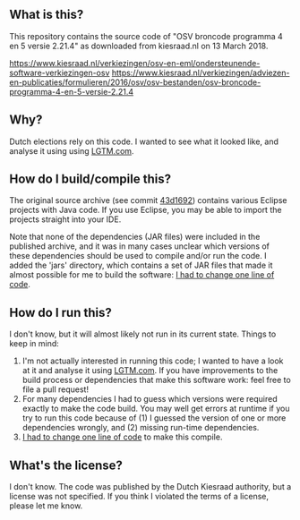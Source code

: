 ## What is this?
This repository contains the source code of "OSV broncode programma 4 en 5 versie 2.21.4" as downloaded from kiesraad.nl on 13 March 2018.

https://www.kiesraad.nl/verkiezingen/osv-en-eml/ondersteunende-software-verkiezingen-osv
https://www.kiesraad.nl/verkiezingen/adviezen-en-publicaties/formulieren/2016/osv/osv-bestanden/osv-broncode-programma-4-en-5-versie-2.21.4

## Why?
Dutch elections rely on this code. I wanted to see what it looked like, and analyse it using using [LGTM.com](https://lgtm.com/projects/g/sjvs/ondersteunende-software-verkiezingen/).

## How do I build/compile this?
The original source archive (see commit [43d1692](https://github.com/sjvs/ondersteunende-software-verkiezingen/commit/43d1692bff975ff54f58a00dfc7f03ee8e404c22)) contains various Eclipse projects with Java code. If you use Eclipse, you may be able to import the projects straight into your IDE.

Note that none of the dependencies (JAR files) were included in the published archive, and it was in many cases unclear which versions of these dependencies should be used to compile and/or run the code. I added the 'jars' directory, which contains a set of JAR files that made it almost possible for me to build the software: [I had to change one line of code](https://github.com/sjvs/ondersteunende-software-verkiezingen/commit/879b48b26fac99dfb7c1f2306ae09ea771c0a669).

## How do I run this?
I don't know, but it will almost likely not run in its current state. Things to keep in mind:

1. I'm not actually interested in running this code; I wanted to have a look at it and analyse it using [LGTM.com](https://lgtm.com/projects/g/sjvs/ondersteunende-software-verkiezingen/). If you have improvements to the build process or dependencies that make this software work: feel free to file a pull request!
2. For many dependencies I had to guess which versions were required exactly to make the code build. You may well get errors at runtime if you try to run this code because of (1) I guessed the version of one or more dependencies wrongly, and (2) missing run-time dependencies.
3. [I had to change one line of code](https://github.com/sjvs/ondersteunende-software-verkiezingen/commit/879b48b26fac99dfb7c1f2306ae09ea771c0a669) to make this compile.

## What's the license?
I don't know. The code was published by the Dutch Kiesraad authority, but a license was not specified. If you think I violated the terms of a license, please let me know.
